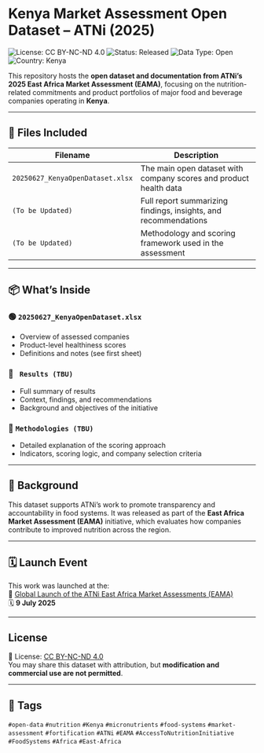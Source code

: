 # Kenya Market Assessment Open Dataset – ATNi (2025)

![License: CC BY-NC-ND 4.0](https://img.shields.io/badge/License-CC%20BY--NC--ND%204.0-lightgrey.svg)
![Status: Released](https://img.shields.io/badge/Status-Released-brightgreen)
![Data Type: Open](https://img.shields.io/badge/Data%20Type-Open-blue)
![Country: Kenya](https://img.shields.io/badge/Country-Kenya-orange)


This repository hosts the **open dataset and documentation from ATNi’s 2025 East Africa Market Assessment (EAMA)**, focusing on the nutrition-related commitments and product portfolios of major food and beverage companies operating in **Kenya**.

---

## 📄 Files Included

| Filename | Description |
|----------|-------------|
| `20250627_KenyaOpenDataset.xlsx` | The main open dataset with company scores and product health data |
| `(To be Updated)` | Full report summarizing findings, insights, and recommendations |
| `(To be Updated)` | Methodology and scoring framework used in the assessment |

---

## 📦 What’s Inside

### 🟢 `20250627_KenyaOpenDataset.xlsx`  
- Overview of assessed companies  
- Product-level healthiness scores  
- Definitions and notes (see first sheet)

### 📘 ` Results (TBU)`  
- Full summary of results  
- Context, findings, and recommendations  
- Background and objectives of the initiative

### 📐 `Methodologies (TBU)`  
- Detailed explanation of the scoring approach  
- Indicators, scoring logic, and company selection criteria

---

## 🧭 Background

This dataset supports ATNi’s work to promote transparency and accountability in food systems. It was released as part of the **East Africa Market Assessment (EAMA)** initiative, which evaluates how companies contribute to improved nutrition across the region.

---

## 🗓️ Launch Event

This work was launched at the:  
🎤 [Global Launch of the ATNi East Africa Market Assessments (EAMA)](https://www.linkedin.com/posts/atni-org_nutrition-foodsystems-sustainabledevelopment-activity-7341735029795905536-Al3L?utm_source=share&utm_medium=member_desktop&rcm=ACoAAC_SdMQBMsaoBvXA2GSlBAM0uGmUE0I8TKQ)  
🗓️ **9 July 2025**

---

## License

📜 License: [CC BY-NC-ND 4.0](https://creativecommons.org/licenses/by-nc-nd/4.0/)  
You may share this dataset with attribution, but **modification and commercial use are not permitted**.

---

## 🔖 Tags

`#open-data` `#nutrition` `#Kenya` `#micronutrients` `#food-systems` `#market-assessment` `#fortification` `#ATNi` `#EAMA` `#AccessToNutritionInitiative` `#FoodSystems` `#Africa` `#East-Africa`
